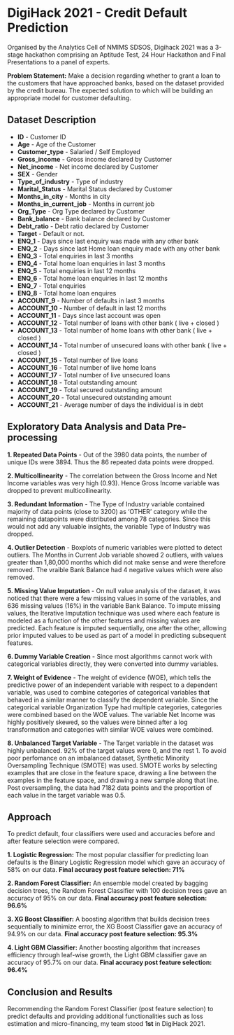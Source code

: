 # DigiHack 2021 - Credit Default Prediction
Organised by the Analytics Cell of NMIMS SDSOS, Digihack 2021 was a 3-stage hackathon comprising an Aptitude Test, 24 Hour Hackathon and Final Presentations to a panel of experts. 

**Problem Statement:**
Make a decision regarding whether to grant a loan to the customers that have approached banks, based on the dataset provided by the credit bureau. The expected solution to which will be building an appropriate model for customer defaulting.

## Dataset Description
* **ID** - Customer ID
* **Age** -	Age of the Customer
* **Customer_type**	- Salaried / Self Employed
* **Gross_income** - Gross income declared by Customer
* **Net_income** - Net income declared by Customer
* **SEX**	- Gender
* **Type_of_industry** - Type of industry
* **Marital_Status** - Marital Status declared by Customer
* **Months_in_city** - Months in city 
* **Months_in_current_job** - Months in current job
* **Org_Type** - Org Type declared by Customer
* **Bank_balance** - Bank balance declared by Customer
* **Debt_ratio** - Debt ratio declared by Customer
* **Target** - Default or not.
* **ENQ_1** - Days since last enquiry was made with any other bank
* **ENQ_2** - Days since last Home loan enquiry made with any other bank
* **ENQ_3** - Total enquiries in last 3 months
* **ENQ_4**	- Total home loan enquiries in last 3 months
* **ENQ_5**	- Total enquiries in last 12 months
* **ENQ_6**	- Total home loan enquiries in last 12 months
* **ENQ_7**	- Total enquiries
* **ENQ_8**	- Total home loan enquires
* **ACCOUNT_9**	- Number of defaults in last 3 months
* **ACCOUNT_10** - Number of default in last 12 months
* **ACCOUNT_11** - Days since last account was open
* **ACCOUNT_12** - Total number of loans with other bank ( live + closed )
* **ACCOUNT_13** - Total number of home loans with other bank ( live + closed )
* **ACCOUNT_14** - Total number of unsecured loans with other bank ( live + closed )
* **ACCOUNT_15** - Total number of live loans
* **ACCOUNT_16** - Total number of live home loans
* **ACCOUNT_17** - Total number of live unsecured loans
* **ACCOUNT_18** - Total outstanding amount
* **ACCOUNT_19** - Total secured outstanding amount
* **ACCOUNT_20** - Total unsecured outstanding amount
* **ACCOUNT_21** - Average number of days the individual is in debt

## Exploratory Data Analysis and Data Pre-processing
**1. Repeated Data Points** - Out of the 3980 data points, the number of unique IDs were 3894. Thus the 86 repeated data points were dropped.

**2. Multicollinearity** - The correlation between the Gross Income and Net Income variables was very high (0.93). Hence Gross Income variable was dropped to prevent multicollinearity.

**3. Redundant Information** - The Type of Industry variable contained majority of data points (close to 3200) as ‘OTHER’ category while the remaining datapoints were distributed among 78 categories. Since this would not add any valuable insights, the variable Type of Industry was dropped.

**4. Outlier Detection** - Boxplots of numeric variables were plotted to detect outliers. The Months in Current Job variable showed 2 outliers, with values greater than 1,80,000 months which did not make sense and were therefore removed. The vraible Bank Balance had 4 negative values which were also removed.

**5. Missing Value Imputation** - On null value analysis of the dataset, it was noticed that there were a few missing values in some of the variables, and 636 missing values (16%) in the variable Bank Balance. To impute missing values, the Iterative Imputation technique was used where each feature is modeled as a function of the other features and missing values are predicted. Each feature is imputed sequentially, one after the other, allowing prior imputed values to be used as part of a model in predicting subsequent features.

**6. Dummy Variable Creation** - Since most algorithms cannot work with categorical variables directly, they were converted into dummy variables.

**7. Weight of Evidence** - The weight of evidence (WOE), which tells the predictive power of an independent variable with respect to a dependent variable, was used to combine categories of categorical variables that behaved in a similar manner to classify the dependent variable. Since the categorical variable Organization Type had multiple categories, categories were combined based on the WOE values. The variable Net Income was highly positively skewed, so the values were binned after a log transformation and categories with similar WOE values were combined.

**8. Unbalanced Target Variable** - The Target variable in the dataset was highly unbalanced. 92% of the target values were 0, and the rest 1. To avoid poor perfomance on an imbalanced dataset, Synthetic Minority Oversampling Technique (SMOTE) was used. SMOTE works by selecting examples that are close in the feature space, drawing a line between the examples in the feature space, and drawing a new sample along that line. Post oversampling, the data had 7182 data points and the proportion of each value in the target variable was 0.5.

## Approach
To predict default, four classifiers were used and accuracies before and after feature selection were compared.

**1. Logistic Regression:** The most popular classifier for predicting loan defaults is the Binary Logistic Regression model which gave an accuracy of 58% on our data. 
**Final accuracy post feature selection: 71%**

**2. Random Forest Classifier:** An ensemble model created by bagging decision trees, the Random Forest Classifier with 100 decision trees gave an accuracy of 95% on our data.
**Final accuracy post feature selection: 96.6%**

**3. XG Boost Classifier:** A boosting algorithm that builds decision trees sequentially to minimize error, the XG Boost Classifier gave an accuracy of 94.9% on our data.
**Final accuracy post feature selection: 95.3%**

**4. Light GBM Classifier:** Another boosting algorithm that increases efficiency through leaf-wise growth, the Light GBM classifier gave an accuracy of 95.7% on our data.
**Final accuracy post feature selection: 96.4%**

## Conclusion and Results
Recommending the Random Forest Classifier (post feature selection) to predict defaults and providing additional functionalities such as loss estimation and micro-financing, my team stood **1st** in DigiHack 2021.
